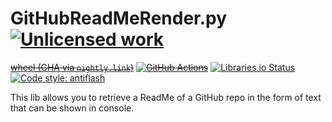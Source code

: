 GitHubReadMeRender.py [![Unlicensed work](https://raw.githubusercontent.com/unlicense/unlicense.org/master/static/favicon.png)](https://unlicense.org/)
=====================
~~[wheel (GHA via `nightly.link`)](https://nightly.link/KOLANICH-libs/GitHubReadMeRender.py/workflows/CI/master/GitHubReadMeRender-0.CI-py3-none-any.whl)~~
~~[![GitHub Actions](https://github.com/KOLANICH-libs/GitHubReadMeRender.py/workflows/CI/badge.svg)](https://github.com/KOLANICH-libs/GitHubReadMeRender.py/actions/)~~
[![Libraries.io Status](https://img.shields.io/librariesio/github/KOLANICH-libs/GitHubReadMeRender.py.svg)](https://libraries.io/github/KOLANICH-libs/GitHubReadMeRender.py)
[![Code style: antiflash](https://img.shields.io/badge/code%20style-antiflash-FFF.svg)](https://codeberg.org/KOLANICH-tools/antiflash.py)

This lib allows you to retrieve a ReadMe of a GitHub repo in the form of text that can be shown in console.
